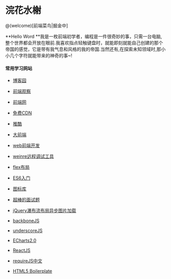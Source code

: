 # 浣花水榭

@(welcome)[前端菜鸟|掘金中]

**Hello Word **我是一枚前端初学者，编程是一件很奇妙的事，只需一台电脑,整个世界都会开放在眼前.我喜欢指点轻触键盘时，就能即刻就能自己创建的那个帝国的感觉，它是带有我气息和风格的我的帝国.当然还有,在探索未知领域时,那小小几个字符就能带来的神奇的事~!




#### 常用学习网站
- [博客园](http://www.cnblogs.com/)
- [前端观察](https://www.qianduan.net/)
- [前端网](http://www.w3cfuns.com/)
- [免费CDN](http://www.cdnjs.net/)
-  [推酷](http://www.tuicool.com/)
-  [大前端](http://www.daqianduan.com/)
-  [web前端开发](http://www.css88.com/)


-  [weinre远程调试工具](http://www.tuicool.com/articles/mAzmq2)

-  [flex布局](http://www.ruanyifeng.com/blog/2015/07/flex-grammar.html?utm_source=tuicool)
-  [ES6入门](http://es6.ruanyifeng.com/)

-  [图标库](http://www.iconfont.cn/collections/)
-  [超棒的面试题](http://blog.csdn.net/kongjiea/article/details/46341575)
-  [jQuery瀑布流布局异步图片加载](http://www.htmleaf.com/Demo/2014100223.html)
-  [backboneJS](http://www.css88.com/doc/backbone/)
-  [underscoreJS](http://www.css88.com/doc/underscore/)
-  [ECharts2.0](http://echarts.baidu.com/echarts2/index.html)
-  [ReactJS](http://reactjs.cn/react/docs/getting-started.html)
-  [requireJS中文](http://www.requirejs.cn/)
- [HTML5 Boilerplate](http://www.bootcss.com/p/html5boilerplate/)


